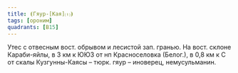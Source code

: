 ```yaml
---
title: ⦗Гяур-[Кая]⒯⦘
tags: [ороним]
quadrants: [В15]
---
```


Утес с отвесным вост. обрывом и лесистой зап. гранью. На вост. склоне
Караби-яйлы, в 3 км к ЮЮЗ от нп Красноселовка (Белог.), в 0,8 км к С от скалы
Кузгунны-Каясы – тюрк. гяур – иноверец, немусульманин.
